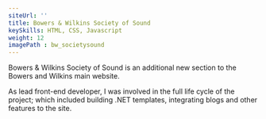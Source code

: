 ```yaml
---
siteUrl: ''
title: Bowers & Wilkins Society of Sound
keySkills: HTML, CSS, Javascript
weight: 12
imagePath : bw_societysound
---
```


Bowers & Wilkins Society of Sound is an additional new section to the Bowers and Wilkins main website.

As lead front-end developer, I was involved in the full life cycle of the project; which included building .NET templates, integrating blogs and other features to the site.